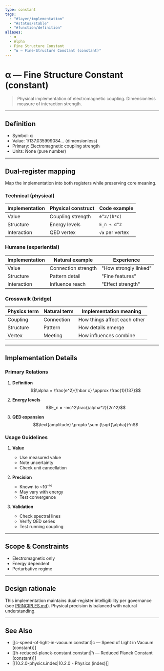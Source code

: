 ```yaml
---
type: constant
tags:
  - "#layer/implementation"
  - "#status/stable"
  - "#function/definition"
aliases:
  - α
  - Alpha
  - Fine Structure Constant
  - "α — Fine-Structure Constant (constant)"
---
```


# α — Fine Structure Constant (constant)

> Physical implementation of electromagnetic coupling.
> Dimensionless measure of interaction strength.

---

## Definition

- Symbol: α
- Value: 1/137.035999084... (dimensionless)
- Primary: Electromagnetic coupling strength
- Units: None (pure number)

---

## Dual‑register mapping

Map the implementation into both registers while preserving core meaning.

### Technical (physical)

| Implementation | Physical construct | Code example |
|----------------|-------------------|--------------|
| Value | Coupling strength | `e^2/(ħ*c)` |
| Structure | Energy levels | `E_n ∝ α^2` |
| Interaction | QED vertex | `√α` per vertex |

### Humane (experiential)

| Implementation | Natural example | Experience |
|----------------|----------------|------------|
| Value | Connection strength | "How strongly linked" |
| Structure | Pattern detail | "Fine features" |
| Interaction | Influence reach | "Effect strength" |

### Crosswalk (bridge)

| Physics term | Natural term | Implementation meaning |
|-------------|-------------|----------------------|
| Coupling | Connection | How things affect each other |
| Structure | Pattern | How details emerge |
| Vertex | Meeting | How influences combine |

---

## Implementation Details

### Primary Relations

1. **Definition**
   $$\alpha = \frac{e^2}{\hbar c} \approx \frac{1}{137}$$

2. **Energy levels**
   $$E_n = -mc^2\frac{\alpha^2}{2n^2}$$

3. **QED expansion**
   $$\text{amplitude} \propto \sum (\sqrt{\alpha})^n$$

### Usage Guidelines

1. **Value**
   - Use measured value
   - Note uncertainty
   - Check unit cancellation

2. **Precision**
   - Known to ~10⁻¹⁰
   - May vary with energy
   - Test convergence

3. **Validation**
   - Check spectral lines
   - Verify QED series
   - Test running coupling

---

## Scope & Constraints

- Electromagnetic only
- Energy dependent
- Perturbative regime

---

## Design rationale

This implementation maintains dual-register intelligibility per governance (see [PRINCIPLES.md](../../../../../../PRINCIPLES.md)). Physical precision is balanced with natural understanding.

---

## See Also

- [[c-speed-of-light-in-vacuum.constant\|c — Speed of Light in Vacuum (constant)]]
- [[h-reduced-planck-constant.constant\|ħ — Reduced Planck Constant (constant)]]
- [[10.2.0-physics.index\|10.2.0 - Physics (index)]]
